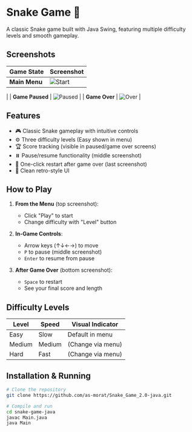 # Snake Game 🐍

A classic Snake game built with Java Swing, featuring multiple difficulty levels and smooth gameplay.

## Screenshots

| Game State          | Screenshot                                                                 |
|---------------------|----------------------------------------------------------------------------|
| **Main Menu**       | ![Start](https://github.com/user-attachments/assets/f8d39572-11e3-416b-ac46-3b1e28d40cbb)
 |
| **Game Paused**     | ![Paused](https://github.com/user-attachments/assets/0a25e7f3-7c01-4dc9-ab46-fe314dff5291)
 |
| **Game Over**       | ![Over](https://github.com/user-attachments/assets/1ffacbd2-10c5-4a6b-b65e-24ea3d6a15c0)
 |

## Features

- 🎮 Classic Snake gameplay with intuitive controls
- ⚙️ Three difficulty levels (Easy shown in menu)
- 🏆 Score tracking (visible in paused/game over screens)
- ⏸️ Pause/resume functionality (middle screenshot)
- 🔄 One-click restart after game over (last screenshot)
- 🎨 Clean retro-style UI

## How to Play

1. **From the Menu** (top screenshot):
   - Click "Play" to start
   - Change difficulty with "Level" button

2. **In-Game Controls**:
   - Arrow keys (↑↓←→) to move
   - `P` to pause (middle screenshot)
   - `Enter` to resume from pause

3. **After Game Over** (bottom screenshot):
   - `Space` to restart
   - See your final score and length

## Difficulty Levels

| Level  | Speed | Visual Indicator |
|--------|-------|------------------|
| Easy   | Slow  | Default in menu  |
| Medium | Medium| (Change via menu)|
| Hard   | Fast  | (Change via menu)|

## Installation & Running

```bash
# Clone the repository
git clone https://github.com/as-morat/Snake_Game_2.0-java.git

# Compile and run
cd snake-game-java
javac Main.java
java Main

